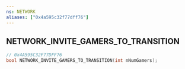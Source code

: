 ```yaml
---
ns: NETWORK
aliases: ["0x4a595c32f77dff76"]
---
```

## NETWORK_INVITE_GAMERS_TO_TRANSITION

```c
// 0x4A595C32F77DFF76
bool NETWORK_INVITE_GAMERS_TO_TRANSITION(int nNumGamers);
```
